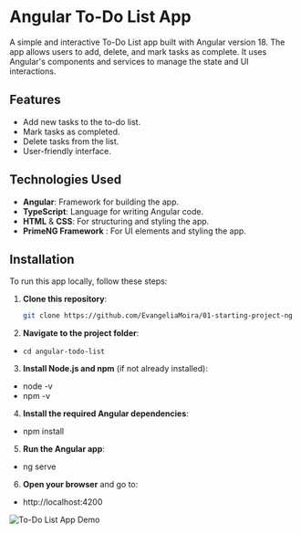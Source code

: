 # Angular To-Do List App

A simple and interactive To-Do List app built with Angular version 18. The app allows users to add, delete, and mark tasks as complete. It uses Angular's components and services to manage the state and UI interactions.

## Features

- Add new tasks to the to-do list.
- Mark tasks as completed.
- Delete tasks from the list.
- User-friendly interface.

## Technologies Used

- **Angular**: Framework for building the app.
- **TypeScript**: Language for writing Angular code.
- **HTML** & **CSS**: For structuring and styling the app.
- **PrimeNG Framework** : For UI elements and styling the app.

## Installation


To run this app locally, follow these steps:

1. **Clone this repository**:
   ```bash
   git clone https://github.com/EvangeliaMoira/01-starting-project-ng
2. **Navigate to the project folder**:
-   `cd angular-todo-list`
3. **Install Node.js and npm** (if not already installed):
- node -v
- npm -v

4. **Install the required Angular dependencies**:
- npm install
5. **Run the Angular app**:
- ng serve
6. **Open your browser** and go to:
- http://localhost:4200

![To-Do List App Demo](todoapp.png)